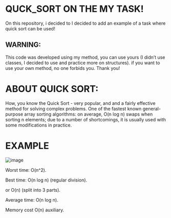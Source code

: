 # QUCK_SORT ON THE MY TASK!
On this repository, i decided to I decided to add an example of a task where quick sort can be used!
## WARNING:
This code was developed using my method, you can use yours (I didn’t use classes, I decided to use and practice more on structures). if you want to use your own method, no one forbids you. Thank you!

# ABOUT QUICK SORT:
How, you know the Quick Sort - very popular, and and a fairly effective method for solving complex problems. One of the fastest known general-purpose array sorting algorithms: on average, O(n log ⁡n) swaps when sorting n elements; due to a number of shortcomings, it is usually used with some modifications in practice.
# EXAMPLE

![image](https://miro.medium.com/v2/resize:fit:600/0*PCmwitk8VtXnJBoq.)

Worst time: O(n^2).

Best time: O(n log n) (regular division).

or O(n) (split into 3 parts).

Average time: O(n log n).

Memory cost O(n) auxiliary.
